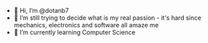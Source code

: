 - 👋 Hi, I’m @dotanb7
- 👀 I’m still trying to decide what is my real passion - it's hard since mechanics, electronics and software all amaze me
- 🌱 I’m currently learning Computer Science
